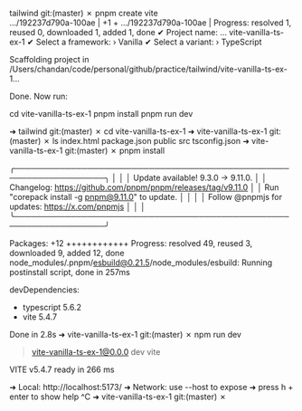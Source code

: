 tailwind git:(master) ✗ pnpm create vite            
.../192237d790a-100ae                    |   +1 +
.../192237d790a-100ae                    | Progress: resolved 1, reused 0, downloaded 1, added 1, done
✔ Project name: … vite-vanilla-ts-ex-1
✔ Select a framework: › Vanilla
✔ Select a variant: › TypeScript

Scaffolding project in /Users/chandan/code/personal/github/practice/tailwind/vite-vanilla-ts-ex-1...

Done. Now run:

  cd vite-vanilla-ts-ex-1
  pnpm install
  pnpm run dev

➜  tailwind git:(master) ✗ cd vite-vanilla-ts-ex-1 
➜  vite-vanilla-ts-ex-1 git:(master) ✗ ls
index.html    package.json  public        src           tsconfig.json
➜  vite-vanilla-ts-ex-1 git:(master) ✗ pnpm install                

   ╭──────────────────────────────────────────────────────────────────╮
   │                                                                  │
   │                Update available! 9.3.0 → 9.11.0.                 │
   │   Changelog: https://github.com/pnpm/pnpm/releases/tag/v9.11.0   │
   │         Run "corepack install -g pnpm@9.11.0" to update.         │
   │                                                                  │
   │         Follow @pnpmjs for updates: https://x.com/pnpmjs         │
   │                                                                  │
   ╰──────────────────────────────────────────────────────────────────╯

Packages: +12
++++++++++++
Progress: resolved 49, reused 3, downloaded 9, added 12, done
node_modules/.pnpm/esbuild@0.21.5/node_modules/esbuild: Running postinstall script, done in 257ms

devDependencies:
+ typescript 5.6.2
+ vite 5.4.7

Done in 2.8s
➜  vite-vanilla-ts-ex-1 git:(master) ✗ npm run dev                 

> vite-vanilla-ts-ex-1@0.0.0 dev
> vite


  VITE v5.4.7  ready in 266 ms

  ➜  Local:   http://localhost:5173/
  ➜  Network: use --host to expose
  ➜  press h + enter to show help
^C
➜  vite-vanilla-ts-ex-1 git:(master) ✗   
